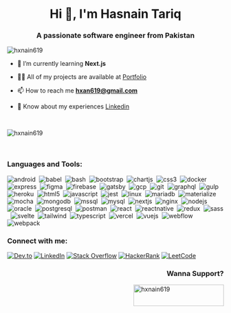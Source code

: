 <h1 align="center">Hi 👋, I'm Hasnain Tariq</h1>
<h3 align="center">A passionate software engineer from Pakistan</h3>

<p align="left"> <img src="https://img.shields.io/badge/Profile%20views-17-purple?style=for-the-badge" alt="hxnain619" /> </p> 

- 🌱 I’m currently learning **Next.js**

- 👨‍💻 All of my projects are available at [Portfolio](https://bento.me/hxnain619)

- 📫 How to reach me **hxan619@gmail.com**

- 📄 Know about my experiences [Linkedin](linkedin/com/in/hxnain610)

<br>
<p><img align="center" src="https://github-readme-streak-stats.herokuapp.com?user=hxnain619&theme=dark&hide_border=true&card_width=950&background=45%2C951F44%2C9872EB&dates=EBEBEB&ring=9872EBB7&fire=9872EBEA&currStreakLabel=9872EBFC" alt="hxnain619" /></p>
<br>

<h3 align="left">Languages and Tools:</h3>
<p align="left">
<img src="https://img.shields.io/badge/Android-3DDC84?style=for-the-badge&logo=android&logoColor=white" alt="android" />&nbsp;
<img src="https://img.shields.io/badge/Babel-F9DC3E?style=for-the-badge&logo=babel&logoColor=black" alt="babel" />&nbsp;
<img src="https://img.shields.io/badge/Bash-4EAA25?style=for-the-badge&logo=gnu-bash&logoColor=white" alt="bash" />&nbsp;
<img src="https://img.shields.io/badge/Bootstrap-7952B3?style=for-the-badge&logo=bootstrap&logoColor=white" alt="bootstrap" />&nbsp;
<img src="https://img.shields.io/badge/Chart.js-FF6384?style=for-the-badge&logo=chartdotjs&logoColor=white" alt="chartjs" />&nbsp;
<img src="https://img.shields.io/badge/CSS3-1572B6?style=for-the-badge&logo=css3&logoColor=white" alt="css3" />&nbsp;
<img src="https://img.shields.io/badge/Docker-2496ED?style=for-the-badge&logo=docker&logoColor=white" alt="docker" />&nbsp;
<img src="https://img.shields.io/badge/Express.js-000000?style=for-the-badge&logo=express&logoColor=white" alt="express" />&nbsp;
<img src="https://img.shields.io/badge/Figma-F24E1E?style=for-the-badge&logo=figma&logoColor=white" alt="figma" />&nbsp;
<img src="https://img.shields.io/badge/Firebase-FFCA28?style=for-the-badge&logo=firebase&logoColor=black" alt="firebase" />&nbsp;
<img src="https://img.shields.io/badge/Gatsby-663399?style=for-the-badge&logo=gatsby&logoColor=white" alt="gatsby" />&nbsp;
<img src="https://img.shields.io/badge/Google_Cloud-4285F4?style=for-the-badge&logo=google-cloud&logoColor=white" alt="gcp" />&nbsp;
<img src="https://img.shields.io/badge/Git-F05032?style=for-the-badge&logo=git&logoColor=white" alt="git" />&nbsp;
<img src="https://img.shields.io/badge/GraphQL-E10098?style=for-the-badge&logo=graphql&logoColor=white" alt="graphql" />&nbsp;
<img src="https://img.shields.io/badge/Gulp-CF4647?style=for-the-badge&logo=gulp&logoColor=white" alt="gulp" />&nbsp;
<img src="https://img.shields.io/badge/Heroku-430098?style=for-the-badge&logo=heroku&logoColor=white" alt="heroku" />&nbsp;
<img src="https://img.shields.io/badge/HTML5-E34F26?style=for-the-badge&logo=html5&logoColor=white" alt="html5" />&nbsp;
<img src="https://img.shields.io/badge/JavaScript-F7DF1E?style=for-the-badge&logo=javascript&logoColor=black" alt="javascript" />&nbsp;
<img src="https://img.shields.io/badge/Jest-C21325?style=for-the-badge&logo=jest&logoColor=white" alt="jest" />&nbsp;
<img src="https://img.shields.io/badge/Linux-FCC624?style=for-the-badge&logo=linux&logoColor=black" alt="linux" />&nbsp;
<img src="https://img.shields.io/badge/MariaDB-003545?style=for-the-badge&logo=mariadb&logoColor=white" alt="mariadb" />&nbsp;
<img src="https://img.shields.io/badge/Materialize-EE6E73?style=for-the-badge&logo=materialize&logoColor=white" alt="materialize" />&nbsp;
<img src="https://img.shields.io/badge/Mocha-8D6748?style=for-the-badge&logo=mocha&logoColor=white" alt="mocha" />&nbsp;
<img src="https://img.shields.io/badge/MongoDB-47A248?style=for-the-badge&logo=mongodb&logoColor=white" alt="mongodb" />&nbsp;
<img src="https://img.shields.io/badge/Microsoft_SQL_Server-CC2927?style=for-the-badge&logo=microsoft-sql-server&logoColor=white" alt="mssql" />&nbsp;
<img src="https://img.shields.io/badge/MySQL-4479A1?style=for-the-badge&logo=mysql&logoColor=white" alt="mysql" />&nbsp;
<img src="https://img.shields.io/badge/Next.js-000000?style=for-the-badge&logo=next.js&logoColor=white" alt="nextjs" />&nbsp;
<img src="https://img.shields.io/badge/Nginx-009639?style=for-the-badge&logo=nginx&logoColor=white" alt="nginx" />&nbsp;
<img src="https://img.shields.io/badge/Node.js-339933?style=for-the-badge&logo=node.js&logoColor=white" alt="nodejs" />&nbsp;
<img src="https://img.shields.io/badge/Oracle-F80000?style=for-the-badge&logo=oracle&logoColor=white" alt="oracle" />&nbsp;
<img src="https://img.shields.io/badge/PostgreSQL-336791?style=for-the-badge&logo=postgresql&logoColor=white" alt="postgresql" />&nbsp;
<img src="https://img.shields.io/badge/Postman-FF6C37?style=for-the-badge&logo=postman&logoColor=white" alt="postman" />&nbsp;
<img src="https://img.shields.io/badge/React-61DAFB?style=for-the-badge&logo=react&logoColor=black" alt="react" />&nbsp;
<img src="https://img.shields.io/badge/React_Native-61DAFB?style=for-the-badge&logo=react&logoColor=black" alt="reactnative" />&nbsp;
<img src="https://img.shields.io/badge/Redux-764ABC?style=for-the-badge&logo=redux&logoColor=white" alt="redux" />&nbsp;
<img src="https://img.shields.io/badge/Sass-CC6699?style=for-the-badge&logo=sass&logoColor=white" alt="sass" />&nbsp;
<img src="https://img.shields.io/badge/Svelte-FF3E00?style=for-the-badge&logo=svelte&logoColor=white" alt="svelte" />&nbsp;
<img src="https://img.shields.io/badge/Tailwind_CSS-38B2AC?style=for-the-badge&logo=tailwind-css&logoColor=white" alt="tailwind" />&nbsp;
<img src="https://img.shields.io/badge/TypeScript-3178C6?style=for-the-badge&logo=typescript&logoColor=white" alt="typescript" />&nbsp;
<img src="https://img.shields.io/badge/Vercel-000000?style=for-the-badge&logo=vercel&logoColor=white" alt="vercel" />&nbsp;
<img src="https://img.shields.io/badge/Vue.js-4FC08D?style=for-the-badge&logo=vue.js&logoColor=white" alt="vuejs" />&nbsp;
<img src="https://img.shields.io/badge/Webflow-4353FF?style=for-the-badge&logo=webflow&logoColor=white" alt="webflow" />&nbsp;
<img src="https://img.shields.io/badge/Webpack-8DD6F9?style=for-the-badge&logo=webpack&logoColor=black" alt="webpack" />&nbsp;
</p>

<h3 align="left">Connect with me:</h3>

[![Dev.to](https://img.shields.io/badge/Dev.to-%230A0A0A.svg?style=for-the-badge&logo=dev.to&logoColor=white)](https://dev.to/hxnain619)
[![LinkedIn](https://img.shields.io/badge/LinkedIn-%230077B5.svg?style=for-the-badge&logo=linkedin&logoColor=white)](https://linkedin.com/in/hxnain619)
[![Stack Overflow](https://img.shields.io/badge/Stack_Overflow-FE7A16?style=for-the-badge&logo=stack-overflow&logoColor=white)](https://stackoverflow.com/users/13008387)
[![HackerRank](https://img.shields.io/badge/HackerRank-2EC866?style=for-the-badge&logo=hackerrank&logoColor=white)](https://www.hackerrank.com/hxnain619)
[![LeetCode](https://img.shields.io/badge/LeetCode-FFA116?style=for-the-badge&logo=leetcode&logoColor=white)](https://www.leetcode.com/hxnain619)

<h3 align="right">Wanna Support?</h3>
<p><a href="https://www.buymeacoffee.com/hxnain619"> <img align="right" src="https://img.buymeacoffee.com/button-api/?text=Buy%20me%20a%20coffee&emoji=&slug=hxnain619&button_colour=952752&font_colour=ffffff&outline_colour=000000&coffee_colour=FFDD00" height="50" width="210" alt="hxnain619" /></a></p>
<br>
